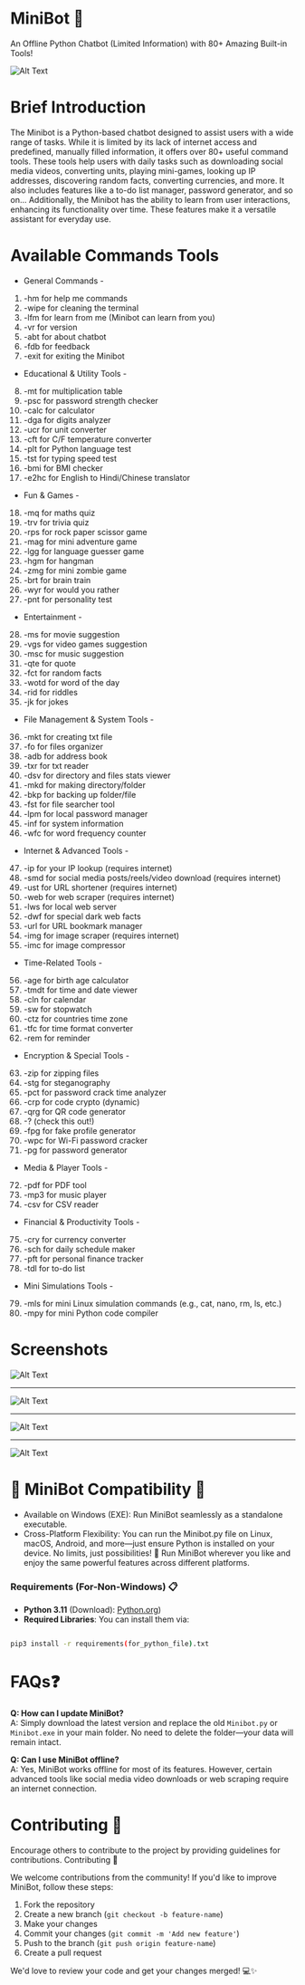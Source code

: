# MiniBot 🤖
An Offline Python Chatbot (Limited Information) with 80+ Amazing Built-in Tools!

![Alt Text](/Images/banner.jpg)

# Brief Introduction
The Minibot is a Python-based chatbot designed to assist users with a wide range of tasks. While it is limited by its lack of internet access and predefined, manually filled information, it offers over 80+ useful command tools. These tools help users with daily tasks such as downloading social media videos, converting units, playing mini-games, looking up IP addresses, discovering random facts, converting currencies, and more. It also includes features like a to-do list manager, password generator, and so on... Additionally, the Minibot has the ability to learn from user interactions, enhancing its functionality over time. These features make it a versatile assistant for everyday use.

# Available Commands Tools

- General Commands -
01. -hm for help me commands  
02. -wipe for cleaning the terminal  
03. -lfm for learn from me (Minibot can learn from you)  
04. -vr for version
05. -abt for about chatbot
06. -fdb for feedback
07. -exit for exiting the Minibot

- Educational & Utility Tools -
08. -mt for multiplication table
09. -psc for password strength checker
10. -calc for calculator
11. -dga for digits analyzer
12. -ucr for unit converter
13. -cft for C/F temperature converter
14. -plt for Python language test
15. -tst for typing speed test
16. -bmi for BMI checker
17. -e2hc for English to Hindi/Chinese translator

- Fun & Games -
18. -mq for maths quiz
19. -trv for trivia quiz
20. -rps for rock paper scissor game
21. -mag for mini adventure game
22. -lgg for language guesser game
23. -hgm for hangman
24. -zmg for mini zombie game
25. -brt for brain train
26. -wyr for would you rather
27. -pnt for personality test

- Entertainment -
28. -ms for movie suggestion
29. -vgs for video games suggestion
30. -msc for music suggestion
31. -qte for quote
32. -fct for random facts
33. -wotd for word of the day
34. -rid for riddles
35. -jk for jokes

- File Management & System Tools -
36. -mkt for creating txt file
37. -fo for files organizer
38. -adb for address book
39. -txr for txt reader
40. -dsv for directory and files stats viewer
41. -mkd for making directory/folder
42. -bkp for backing up folder/file
43. -fst for file searcher tool
44. -lpm for local password manager
45. -inf for system information
46. -wfc for word frequency counter

- Internet & Advanced Tools -
47. -ip for your IP lookup (requires internet)
48. -smd for social media posts/reels/video download (requires internet)
49. -ust for URL shortener (requires internet)
50. -web for web scraper (requires internet)
51. -lws for local web server
52. -dwf for special dark web facts
53. -url for URL bookmark manager
54. -img for image scraper (requires internet)
55. -imc for image compressor

- Time-Related Tools -
56. -age for birth age calculator
57. -tmdt for time and date viewer
58. -cln for calendar
59. -sw for stopwatch
60. -ctz for countries time zone
61. -tfc for time format converter
62. -rem for reminder

- Encryption & Special Tools -
63. -zip for zipping files
64. -stg for steganography
65. -pct for password crack time analyzer
66. -crp for code crypto (dynamic)
67. -qrg for QR code generator
68. -? (check this out!)
69. -fpg for fake profile generator
70. -wpc for Wi-Fi password cracker
71. -pg for password generator

- Media & Player Tools -
72. -pdf for PDF tool
73. -mp3 for music player
74. -csv for CSV reader

- Financial & Productivity Tools -
75. -cry for currency converter
76. -sch for daily schedule maker
77. -pft for personal finance tracker
78. -tdl for to-do list

- Mini Simulations Tools -
79. -mls for mini Linux simulation commands (e.g., cat, nano, rm, ls, etc.)
80. -mpy for mini Python code compiler

# Screenshots

![Alt Text](/Images/ss1.png)
____________________________
![Alt Text](/Images/ss3.png)
____________________________
![Alt Text](/Images/ss2.png)
____________________________
![Alt Text](/Images/ss4.png)


# 🌟 MiniBot Compatibility 🌟
- Available on Windows (EXE): Run MiniBot seamlessly as a standalone executable.
- Cross-Platform Flexibility: You can run the Minibot.py file on Linux, macOS, Android, and more—just ensure Python is installed on your device.
No limits, just possibilities! 🚀
Run MiniBot wherever you like and enjoy the same powerful features across different platforms.

### **Requirements (For-Non-Windows)** 📋

- **Python 3.11** (Download): [Python.org](https://www.python.org/downloads/))
- **Required Libraries**:
  You can install them via:
```bash

pip3 install -r requirements(for_python_file).txt

```

# FAQs❓

**Q: How can I update MiniBot?**  
A: Simply download the latest version and replace the old `Minibot.py` or `Minibot.exe` in your main folder. No need to delete the folder—your data will remain intact.

**Q: Can I use MiniBot offline?**  
A: Yes, MiniBot works offline for most of its features. However, certain advanced tools like social media video downloads or web scraping require an internet connection.


# Contributing 🤝 

Encourage others to contribute to the project by providing guidelines for contributions.
Contributing 🤝

We welcome contributions from the community! If you'd like to improve MiniBot, follow these steps:

1. Fork the repository
2. Create a new branch (`git checkout -b feature-name`)
3. Make your changes
4. Commit your changes (`git commit -m 'Add new feature'`)
5. Push to the branch (`git push origin feature-name`)
6. Create a pull request

We'd love to review your code and get your changes merged! 💻✨

